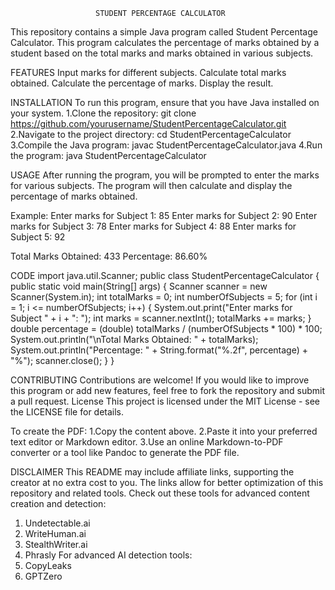                        STUDENT PERCENTAGE CALCULATOR

This repository contains a simple Java program called Student Percentage Calculator. This program calculates the percentage of marks obtained by a student based on the total marks and marks obtained in various subjects.

FEATURES
Input marks for different subjects.
Calculate total marks obtained.
Calculate the percentage of marks.
Display the result.

INSTALLATION
To run this program, ensure that you have Java installed on your system.
1.Clone the repository:
git clone 	https://github.com/yourusername/StudentPercentageCalculator.git
2.Navigate to the project directory:
cd StudentPercentageCalculator
3.Compile the Java program:
javac StudentPercentageCalculator.java
4.Run the program:
java StudentPercentageCalculator

USAGE
After running the program, you will be prompted to enter the marks for various subjects. The program will then calculate and display the percentage of marks obtained.

Example:
Enter marks for Subject 1: 85
Enter marks for Subject 2: 90
Enter marks for Subject 3: 78
Enter marks for Subject 4: 88
Enter marks for Subject 5: 92

Total Marks Obtained: 433
Percentage: 86.60%

CODE
import java.util.Scanner;
public class StudentPercentageCalculator {
    public static void main(String[] args) {
        Scanner scanner = new Scanner(System.in);
        int totalMarks = 0;
        int numberOfSubjects = 5;
        for (int i = 1; i <= numberOfSubjects; i++) {
            System.out.print("Enter marks for Subject " + i + ": ");
            int marks = scanner.nextInt();
            totalMarks += marks;
        }
        double percentage = (double) totalMarks / (numberOfSubjects * 100) * 100;
        System.out.println("\nTotal Marks Obtained: " + totalMarks);
        System.out.println("Percentage: " + String.format("%.2f", percentage) + "%");
        scanner.close();
    }
}

CONTRIBUTING
Contributions are welcome! If you would like to improve this program or add new features, feel free to fork the repository and submit a pull request.
License
This project is licensed under the MIT License - see the LICENSE file for details.

To create the PDF:
1.Copy the content above.
2.Paste it into your preferred text editor or Markdown editor.
3.Use an online Markdown-to-PDF converter or a tool like Pandoc to generate the PDF file.

DISCLAIMER
This README may include affiliate links, supporting the creator at no extra cost to you. The links allow for better optimization of this repository and related tools. Check out these tools for advanced content creation and detection:
1. Undetectable.ai
2. WriteHuman.ai
3. StealthWriter.ai
4. Phrasly
For advanced AI detection tools:
1. CopyLeaks
2. GPTZero
